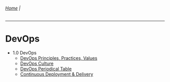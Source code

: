 ###### [Home](https://github.com/RyKaj/Documentation/blob/master/README.md) |
------------

DevOps 
======
*   1.0 DevOps
    *   [DevOps Principles, Practices, Values](PrinciplesPracticesValues.md)
    *   [DevOps Culture](DevOps-Culture.md) 
    *   [DevOps Periodical Table](DevOps-Periodical-Table.md)    
    *   [Continuous Deployment & Delivery](ContinuousDeploymentDelivery.md)

[comment]: Continuous-Deployment---Advance-Deployment-Patterns_451819634.md
[comment]: DevOps-Anti-Patterns.md
[comment]: DevOps-Business-Purpose_451824430.md    
[comment]: DevOps-Delivering-Continuous-Value.md
[comment]: DevOps---Enterprises_463532376.md
[comment]: DevOps---Immature-Teams-vs-Mature-Teams_463532396.md
[comment]: DevOps-Maturity-Model_463534853.md    
[comment]: DevOps-Workflow_462586629.md
[comment]: DevSecOps-Term.md
[comment]: InfrastructureasCode.md
[comment]: Kubernetes_451820631.md
[comment]: _Containers_451825069.md
[comment]: Docker-Configuration-Notes_463513540.md
[comment]: Kubernetes-Design-Patterns_471992252.md
